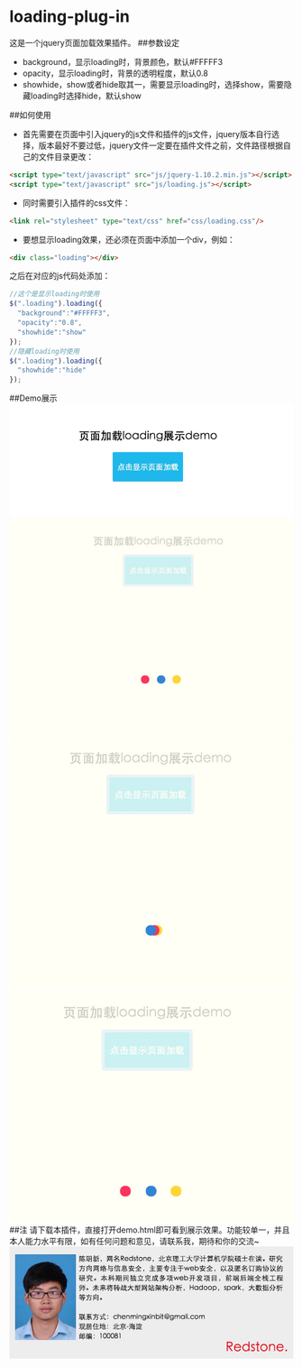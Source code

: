 # loading-plug-in
这是一个jquery页面加载效果插件。
##参数设定
* background，显示loading时，背景颜色，默认#FFFFF3
* opacity，显示loading时，背景的透明程度，默认0.8
* showhide，show或者hide取其一，需要显示loading时，选择show，需要隐藏loading时选择hide，默认show

##如何使用
* 首先需要在页面中引入jquery的js文件和插件的js文件，jquery版本自行选择，版本最好不要过低，jquery文件一定要在插件文件之前，文件路径根据自己的文件目录更改：
```html
<script type="text/javascript" src="js/jquery-1.10.2.min.js"></script>
<script type="text/javascript" src="js/loading.js"></script>
```
* 同时需要引入插件的css文件：
```html
<link rel="stylesheet" type="text/css" href="css/loading.css"/>
```
* 要想显示loading效果，还必须在页面中添加一个div，例如：
```html
<div class="loading"></div>
```
之后在对应的js代码处添加：
```javascript
//这个是显示loading时使用
$(".loading").loading({
  "background":"#FFFFF3",
  "opacity":"0.8",
  "showhide":"show"
});
//隐藏loading时使用
$(".loading").loading({
  "showhide":"hide"
});
```

##Demo展示
![demo效果](https://github.com/RedstoneCMX/loading-plug-in/blob/master/showimages/show1.png)
![demo效果](https://github.com/RedstoneCMX/loading-plug-in/blob/master/showimages/show2.png)
![demo效果](https://github.com/RedstoneCMX/loading-plug-in/blob/master/showimages/show3.png)
![demo效果](https://github.com/RedstoneCMX/loading-plug-in/blob/master/showimages/show4.png)
##注
请下载本插件，直接打开demo.html即可看到展示效果。功能较单一，并且本人能力水平有限，如有任何问题和意见，请联系我，期待和你的交流~
![我的名片](https://github.com/RedstoneCMX/loading-plug-in/blob/master/myphoto/myphoto.jpg)
